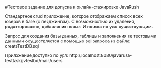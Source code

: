 #Тестовое задание для допуска к онлайн-стажировке JavaRush

Cтандартное crud приложение, которое отображаем список всех юзеров в базе (с пейджингом). 
С возможностью их удаления, редактирования, добавления новых. И поиска по уже существующим.

Запрос для создания базы данных, таблицы и заполнения ее
тестовыми данными осуществляется с помощью sql запроса из файла:
createTestDB.sql

Приложение доступно по урл:
http://localhost:8080/javarush-testtask/jvtestbd/main/users



